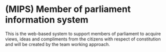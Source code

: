 # (MIPS) Member of parliament information system
This is the web-based system to support members of parliament  to acquire views, ideas and compliments from the citizens with respect of constitution
 and will be created by the team working approach.
